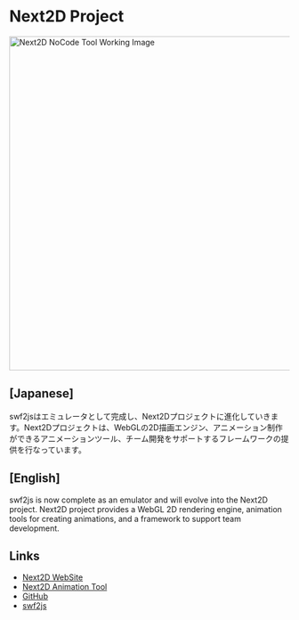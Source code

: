 # Next2D Project
<img src="https://tool.next2d.app/assets/img/ogp.png" width="600" alt="Next2D NoCode Tool Working Image">

## [Japanese]
swf2jsはエミュレータとして完成し、Next2Dプロジェクトに進化していきます。Next2Dプロジェクトは、WebGLの2D描画エンジン、アニメーション制作ができるアニメーションツール、チーム開発をサポートするフレームワークの提供を行なっています。

## [English]
swf2js is now complete as an emulator and will evolve into the Next2D project. Next2D project provides a WebGL 2D rendering engine, animation tools for creating animations, and a framework to support team development.

## Links
- [Next2D WebSite](https://next2d.app)
- [Next2D Animation Tool](https://tool.next2d.app)
- [GitHub](https://github.com/Next2D)
- [swf2js](https://github.com/ienaga/swf2js)
